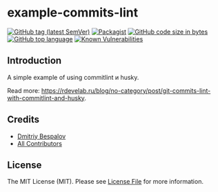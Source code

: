 # example-commits-lint

[![GitHub tag (latest SemVer)][ico-github-tag-version]][link-github-tag-version]
[![Packagist][ico-license]][link-license]
[![GitHub code size in bytes][ico-github-size]][link-github]
[![GitHub top language][ico-github-top-language]][link-github]
[![Known Vulnerabilities][ico-snyk]][link-snyk]

## Introduction

A simple example of using commitlint и husky.

Read more: https://rdevelab.ru/blog/no-category/post/git-commits-lint-with-commitlint-and-husky.

## Credits

- [Dmitriy Bespalov][link-author]
- [All Contributors][link-contributors]

## License

The MIT License (MIT). Please see [License File][link-license] for more information.


[link-author]: https://github.com/superrosko
[link-contributors]: https://github.com/superrosko/example-commits-lint/contributors
[link-github]: https://github.com/superrosko/example-commits-lint
[link-github-tag-version]: https://github.com/superrosko/example-commits-lint
[link-license]: LICENSE.md
[link-snyk]: https://github.com/superrosko/example-scss-lint

[ico-github-size]: https://img.shields.io/github/languages/code-size/superrosko/example-commits-lint.svg?style=flat
[ico-github-top-language]: https://img.shields.io/github/languages/top/superrosko/example-commits-lint.svg?style=flat
[ico-github-tag-version]: https://img.shields.io/github/v/tag/superrosko/example-commits-lint.svg?style=flat
[ico-license]: https://img.shields.io/github/license/superrosko/example-commits-lint.svg?style=flat
[ico-snyk]: https://snyk.io/test/github/superrosko/example-scss-lint/badge.svg?targetFile=package.json
